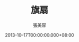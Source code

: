 ---
issue: 41
title: 旗扇
author: 張美容
language: 海陸
date: 2013-10-17T00:00:00.000+08:00
topic: 懷想
difficulty: 2
wikidata: Q98095848
wikidata_link: https://www.wikidata.org/wiki/Q98095848
---